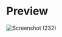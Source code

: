 # Preview
![Screenshot (232)](https://github.com/mthirumalai2905/airbnb-chromextension/assets/98790479/5019b0d1-bd1f-4229-b211-84f2453522a2)
